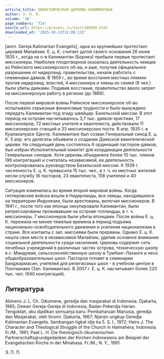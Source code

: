 ```yaml
---
article_title: ЕВАНГЕЛИЧЕСКАЯ ЦЕРКОВЬ КАЛИМАНТАНА
author: Э. П. П.
volume: '16'
page_numbers: '714'
source_url: https://pravenc.ru/text/180958.html
downloaded_at: '2025-10-13T12:06:12Z'
---
```


[англ. Gereja Kalimantan Evangelis], одна из крупнейших протестант. церквей Малайзии. Е. ц. К. считает датой своего основания 26 июня 1835 г., когда на о-в Калимантан (Борнео) прибыли первые протестант. миссионеры. Наиболее плодотворной оказалась деятельность немцев из Рейнского миссионерского об-ва, к-рые, получив официальное разрешение от нидерланд. правительства, начали работать с племенами даяков. В 1859 г., во время восстания местных племен против нидерланд. властей, 4 миссионера и члены их семей (9 чел.) были убиты даяками. Подавив восстание, правительство ввело запрет на миссионерскую работу в регионе (до 1866).

После первой мировой войны Рейнское миссионерское об-во испытывало серьезные финансовые трудности и было вынуждено передать Калимантан под эгиду швейцар. Базельской миссии. В этот период на острове насчитывалось 3,7 тыс. даяков-христиан, 17 миссионеров, 72 местных учителя и евангелиста, действовали 11 миссионерских станций и 33 миссионерских поста. В апр. 1935 г. в Куалакапуасе (Центр. Калимантан) был созван Генеральный синод Е. ц. К. 5 апр. его делегаты объявили о создании Даякской евангелической церкви. На следующий день состоялось 6 ординаций пасторов-даяков, был избран Исполнительный комитет для координации деятельности Генеральных синодов. Хотя церковь объединяла более 10 тыс. членов (96 конгрегаций) и считалась независимой, ее деятельность контролировалась руководством Базельской миссии. К 1939 г. численность Е. ц. К. превысила 15 тыс. чел., в т. ч. из местных жителей несли службу 16 пасторов, 23 евангелиста, 158 учителей и 40 миссионеров.

Ситуация изменилась во время второй мировой войны. Когда гитлеровские войска вошли в Нидерланды, все немцы, находившиеся на территории Индонезии, были арестованы, включая миссионеров. В 1941 г., после того как японцы оккупировали Калимантан, были репрессированы проживавшие на острове голландцы, в т. ч. миссионеры. 7 миссионеров были убиты японцами. После войны Е. ц. К. пережила не менее тяжелые времена в период подъема национально-освободительного движения и усиления национализма в стране. Все контакты с зап. миссиями были прерваны. Однако Е. ц. К. нашла свое место в независимой Малайзии, уделив основное внимание социальной деятельности среди населения. Церковь содержит сеть лечебных учреждений в различных частях острова, техническую школу в с. Мандумай, сельскохозяйственную школу в Тумбанг-Лаханге и неск. общеобразовательных школ. Пасторов готовят в семинарии Банджармасин, учителей для религиозных школ - в учебном центре в Понтианаке (Зап. Калимантан). В 2007 г. Е. ц. К. насчитывает более 220 тыс. чел. (940 конгрегаций).

## Литература

Abineno J. L. Ch. Oikumene, geredja dan masjarakat di Indonesia. Djakarta, 1965; Dewan Gereja-Gereja di Indonesia, Badan Pekerdja Harian. Tengoklah, aku djadikan semuanja baru: Pembaharuan Manusia, geredja dan Masjarakat, oleh Ihromi. Djakarta, 1967; Njanjin ungkup Geredja Kalimantan Evangelis. Ilambangan tigkat idje ka 5. S. l., 1972; Haire J. The Character and Theological Struggle of the Church in Halmahera, Indonesia. Fr./M., 1981; Paat L. H. Die theologisch-ökumenischen Partnerschaftsgrundgedanken der Kirchen Indonesiens am Beispiel der Evangelischen Kirche in der Minahasa. Fr./M.; N. Y., 1991.

Э. П. П.
